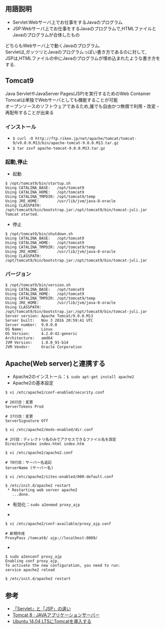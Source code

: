 ## 用語説明

* Servlet:Webサーバ上でお仕事をするJavaのプログラム
* JSP:Webサーバ上でお仕事をするJavaのプログラムで,HTMLファイルとJavaのプログラムが合体したもの

どちらもWebサーバ上で動くJavaのプログラム.  
Servletは,ガッツリとJavaのプログラムっぽい書き方であるのに対して,  
JSPは,HTMLファイルの中にJavaのプログラムが埋め込まれたような書き方をする.  

## Tomcat9
Java ServletやJavaServer Pages(JSP)を実行するためのWeb Container  
Tomcatは単独でWebサーバとしても機能することが可能  
オープンソースのソフトウェアであるため,誰でも自由かつ無償で利用・改変・再配布することが出来る

### インストール

* ```$ curl -O http://ftp.riken.jp/net/apache/tomcat/tomcat-9/v9.0.0.M13/bin/apache-tomcat-9.0.0.M13.tar.gz```
* ```$ tar zxvf apache-tomcat-9.0.0.M13.tar.gz ```

### 起動,停止

* 起動  

```
$ /opt/tomcat9/bin/startup.sh 
Using CATALINA_BASE:   /opt/tomcat9
Using CATALINA_HOME:   /opt/tomcat9
Using CATALINA_TMPDIR: /opt/tomcat9/temp
Using JRE_HOME:        /usr/lib/jvm/java-8-oracle
Using CLASSPATH:       /opt/tomcat9/bin/bootstrap.jar:/opt/tomcat9/bin/tomcat-juli.jar
Tomcat started.

```
* 停止  

```
$ /opt/tomcat9/bin/shutdown.sh 
Using CATALINA_BASE:   /opt/tomcat9
Using CATALINA_HOME:   /opt/tomcat9
Using CATALINA_TMPDIR: /opt/tomcat9/temp
Using JRE_HOME:        /usr/lib/jvm/java-8-oracle
Using CLASSPATH:       /opt/tomcat9/bin/bootstrap.jar:/opt/tomcat9/bin/tomcat-juli.jar
```

### バージョン

```
$ /opt/tomcat9/bin/version.sh 
Using CATALINA_BASE:   /opt/tomcat9
Using CATALINA_HOME:   /opt/tomcat9
Using CATALINA_TMPDIR: /opt/tomcat9/temp
Using JRE_HOME:        /usr/lib/jvm/java-8-oracle
Using CLASSPATH:       /opt/tomcat9/bin/bootstrap.jar:/opt/tomcat9/bin/tomcat-juli.jar
Server version: Apache Tomcat/9.0.0.M13
Server built:   Nov 3 2016 20:59:41 UTC
Server number:  9.0.0.0
OS Name:        Linux
OS Version:     4.2.0-42-generic
Architecture:   amd64
JVM Version:    1.8.0_91-b14
JVM Vendor:     Oracle Corporation

```


## Apache(Web server)と連携する

* Apache2のインストール：```$ sudo apt-get install apache2``` 
* Apache2の基本設定  

```
$ vi /etc/apache2/conf-enabled/security.conf

# 26行目：変更
ServerTokens Prod

# 37行目：変更
ServerSignature Off

$ vi /etc/apache2/mods-enabled/dir.conf

# 2行目：ディレクトリ名のみでアクセスできるファイル名を設定
DirectoryIndex index.html index.htm

$ vi /etc/apache2/apache2.conf

# 70行目：サーバー名追記
ServerName (サーバー名)

$ vi /etc/apache2/sites-enabled/000-default.conf

$ /etc/init.d/apache2 restart 
 * Restarting web server apache2
   ...done.
```

* 有効化：```sudo a2enmod proxy_ajp```

* 
```
$ vi /etc/apache2/conf-available/proxy_ajp.conf

# 新規作成
ProxyPass /tomcat8/ ajp://localhost:8009/
```


* 
```
$ sudo a2enconf proxy_ajp 
Enabling conf proxy_ajp.
To activate the new configuration, you need to run:
service apache2 reload

$ /etc/init.d/apache2 restart 
```

## 参考
* [「Servlet」と「JSP」の違い](http://wa3.i-3-i.info/diff185java.html)
* [Tomcat 8 : JAVAアプリケーションサーバー](https://www.server-world.info/query?os=Ubuntu_14.04&p=tomcat8)
* [Ubuntu 14.04 LTSにTomcatを導入する](http://qiita.com/satoichiki/items/465214c76d120c945ed8)